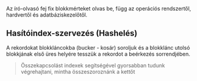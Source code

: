 Az író-olvasó fej fix blokkmérteket olvas be, függ az operációs rendszertől, hardvertől és adatbáziskezelőtől.

## Hasítóindex-szervezés (Hashelés)
A rekordokat blokkláncokba (bucker - kosár) soroljuk és a blokklánc utolsó blokkjának első üres helyére tesszük a rekordot a beérkezés sorrendjében.


> Összekapcsolást indexek segítségével gyorsabban tudunk végrehajtani, mintha összeszoroznánk a kettőt
<!--stackedit_data:
eyJoaXN0b3J5IjpbNjg4NTM2NjIyXX0=
-->